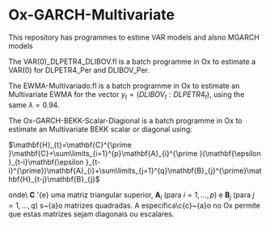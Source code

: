 # Ox-GARCH-Multivariate

This repository has programmes to estime VAR models and alsno MGARCH models

The VAR(0)_DLPETR4_DLIBOV.fl is a batch programme in Ox to estimate a VAR(0)
for DLPETR4_Per and DLIBOV_Per.

The EWMA-Multivariado.fl is a batch programme in Ox to estimate an Multivariate EWMA 
for the vector $y_{t}=(DLIBOV_{t} : DLPETR4_{t})$, using the same $\lambda = 0.94$.

The Ox-GARCH-BEKK-Scalar-Diagional is a batch programme in Ox to estimate an Multivariate
BEKK scalar or diagonal using:

$\mathbf{H}_{t}=\mathbf{C}^{\prime }\mathbf{C}+\sum\limits_{i=1}^{p}\mathbf{A}_{i}^{\prime }(\mathbf{\epsilon }_{t-i}\mathbf{\epsilon }_{t-i}^{\prime})\mathbf{A}_{i}+\sum\limits_{j=1}^{q}\mathbf{B}_{j}^{\prime}\mathbf{H}_{t-j}\mathbf{B}_{j}$

onde\ $\mathbf{C}$ \'{e} uma matriz triangular superior$,$ $\mathbf{A}_{i}$
(para $i=1,...,p$) e $\mathbf{B}_{j}$ (para $j=1,...,q$) s\~{a}o matrizes
quadradas. A especifica\c{c}\~{a}o no Ox permite que estas matrizes sejam
diagonais ou escalares.
